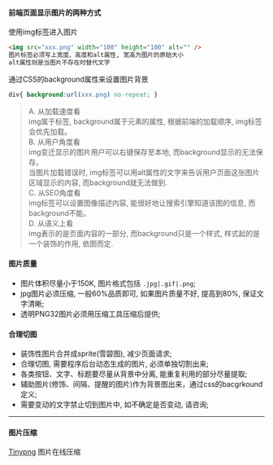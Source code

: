 #### 前端页面显示图片的两种方式
使用img标签进入图片
```html
<img src="xxx.png" width="100" height="100" alt="" />  
图片标签必须写上宽度、高度和alt属性, 宽高为图片的原始大小
alt属性则是当图片不存在时替代文字
```
通过CSS的background属性来设置图片背景  
```css
div{ background:url(xxx.png) no-repeat; }
```
> A. 从加载速度看  
> img属于标签, background属于元素的属性, 根据前端的加载顺序, img标签会优先加载。  
> B. 从用户角度看  
> img变迁显示的图片用户可以右键保存至本地, 而background显示的无法保存。  
> 当图片加载错误时, img标签可以用alt属性的文字来告诉用户页面这张图片区域显示的内容, 而background就无法做到.  
> C. 从SEO角度看  
> img标签可以设置图像描述内容, 能很好地让搜索引擎知道该图的信息, 而background不能。  
> D. 从语义上看  
> img表示的是页面内容的一部分, 而background只是一个样式, 样式起的是一个装饰的作用, 依图而定.

#### 图片质量
- 图片体积尽量小于150K, 图片格式包括 `.jpg|.gif|.png`;  
- jpg图片必须压缩, 一般60%品质即可, 如果图片质量不好, 提高到80%, 保证文字清晰;
- 透明PNG32图片必须用压缩工具压缩后提供;

#### 合理切图
- 装饰性图片合并成sprite(雪碧图), 减少页面请求; 
- 合理切图, 需要程序后台动态生成的图片, 必须单独切割出来;
- 各类按钮、文字、标题要尽量从背景中分离, 能重复利用的部分尽量提取;
- 辅助图片(修饰、间隔、提醒的图片)作为背景图出来，通过css的bacgrkound定义;
- 需要变动的文字禁止切到图片中, 如不确定是否变动, 请咨询;

------

#### 图片压缩
[Tinypng](https://tinypng.com/) 图片在线压缩  


